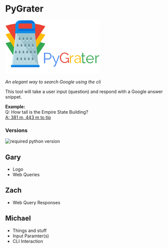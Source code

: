 # PyGrater
![pygrater logo][pygrater-logo]

_An elegant way to search Google using the cli_  

 
 This tool will take a user input (question) and respond with a Google answer snippet.
 
 **Example:**  
 Q: How tall is the Empire State Building?  
 [A: 381 m, 443 m to tip][answer-link]
 
 ### Versions
 ![required python version][python-version]
 
 ## Gary
 * Logo
 * Web Queries
 
 
 ## Zach
 * Web Query Responses
 

 ## Michael
 * Things and stuff
 * Input Paramter(s)
 * CLI Interaction
 



[answer-link]: https://www.google.ca/search?ei=0RIsYOPKCIbO0PEPkr2f8AM&q=how+tall+is+the+empire+state+building&oq=how+tall+is+the+empire+state+building&gs_lcp=Cgdnd3Mtd2l6EAMyAggAMgIIADICCAAyAggAMgIIADICCAAyAggAMgIIADICCAAyAggAOgcIABBHELADOgcIABCwAxBDOhAILhDHARCvARCwAxDIAxBDOgYIABAHEB5KBQg4EgExUOnMK1jkzitglNAraAJwAngCgAHDAYgB8ASSAQMzLjOYAQCgAQGqAQdnd3Mtd2l6yAELwAEB&sclient=gws-wiz&ved=0ahUKEwij9_6QiO_uAhUGJzQIHZLeBz4Q4dUDCAw&uact=5
[python-version]: https://img.shields.io/badge/Python%20Version-3.7.8-blueviolet?style=flat-square&logo=python&logoColor=white
[pygrater-logo]: /images/logo.png
